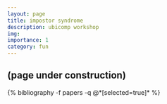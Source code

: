 ```yaml
---
layout: page
title: impostor syndrome
description: ubicomp workshop 
img:
importance: 1
category: fun
---
```


<div class="publications">
   <h2>(page under construction)</h2>
  {% bibliography -f papers -q @*[selected=true]* %}
</div>
